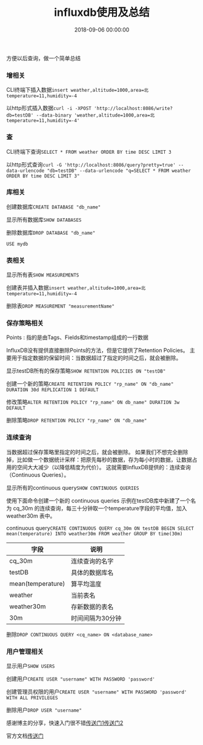 ﻿---
layout: post
title: influxdb使用及总结
date: 2018-09-06 00:00:00
categories: 后端
tags: InfluxDB
---

方便以后查询，做一个简单总结

### 增相关

CLI终端下插入数据``insert weather,altitude=1000,area=北 temperature=11,humidity=-4``

以http形式插入数据``curl -i -XPOST 'http://localhost:8086/write?db=testDB' --data-binary 'weather,altitude=1000,area=北 temperature=11,humidity=-4'``

### 查

CLI终端下查询``SELECT * FROM weather ORDER BY time DESC LIMIT 3``

以http形式查询``curl -G 'http://localhost:8086/query?pretty=true' --data-urlencode "db=testDB" --data-urlencode "q=SELECT * FROM weather ORDER BY time DESC LIMIT 3"``

### 库相关

创建数据库``CREATE DATABASE "db_name"``

显示所有数据库``SHOW DATABASES``

删除数据库``DROP DATABASE "db_name"``

``USE mydb``

### 表相关

显示所有表``SHOW MEASUREMENTS``

创建表并插入数据``insert weather,altitude=1000,area=北 temperature=11,humidity=-4``

删除表``DROP MEASUREMENT "measurementName"``

### 保存策略相关

Points : 指的是由Tags、Fields和timestamp组成的一行数据

InfluxDB没有提供直接删除Points的方法，但是它提供了Retention Policies。
主要用于指定数据的保留时间：当数据超过了指定的时间之后，就会被删除。

显示testDB所有的保存策略``SHOW RETENTION POLICIES ON "testDB"``

创建一个新的策略``CREATE RETENTION POLICY "rp_name" ON "db_name" DURATION 30d REPLICATION 1 DEFAULT``

修改策略``ALTER RETENTION POLICY "rp_name" ON db_name" DURATION 3w DEFAULT``

删除策略``DROP RETENTION POLICY "rp_name" ON "db_name"``

### 连续查询

当数据超过保存策略里指定的时间之后，就会被删除。
如果我们不想完全删除掉，比如做一个数据统计采样：把原先每秒的数据，存为每小时的数据，让数据占用的空间大大减少（以降低精度为代价）。
这就需要InfluxDB提供的：连续查询（Continuous Queries）。

显示所有的continuous query``SHOW CONTINUOUS QUERIES``

使用下面命令创建一个新的 continuous queries
示例在testDB库中新建了一个名为 cq_30m 的连续查询，每三十分钟取一个temperature字段的平均值，加入 weather30m 表中。

continuous query``CREATE CONTINUOUS QUERY cq_30m ON testDB BEGIN SELECT mean(temperature) INTO weather30m FROM weather GROUP BY time(30m) ``

字段 | 说明
---| ----
cq_30m|连续查询的名字
testDB|具体的数据库名
mean(temperature)|算平均温度
weather|当前表名
weather30m|存新数据的表名
30m|时间间隔为30分钟

删除``DROP CONTINUOUS QUERY <cq_name> ON <database_name>``

### 用户管理相关

显示用户``SHOW USERS``

创建用户``CREATE USER "username" WITH PASSWORD 'password'``

创建管理员权限的用户``CREATE USER "username" WITH PASSWORD 'password' WITH ALL PRIVILEGES``

删除用户``DROP USER "username"``

感谢博主的分享，快速入门很不错[传送门1](https://xtutu.gitbooks.io/influxdb-handbook/content/)[传送门2](https://jasper-zhang1.gitbooks.io/influxdb/content/)

官方文档[传送门](http://docs.influxdata.com/influxdb/v0.8/api/continuous_queries/)


